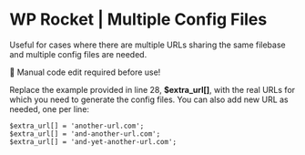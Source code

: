 # WP Rocket | Multiple Config Files

Useful for cases where there are multiple URLs sharing the same filebase and multiple config files are needed.

📝  Manual code edit required before use!

Replace the example provided in line 28, **$extra_url[]**, with the real URLs for which you need to generate the config files.
You can also add new URL as needed, one per line: 

	$extra_url[] = 'another-url.com';
	$extra_url[] = 'and-another-url.com';
	$extra_url[] = 'and-yet-another-url.com';

